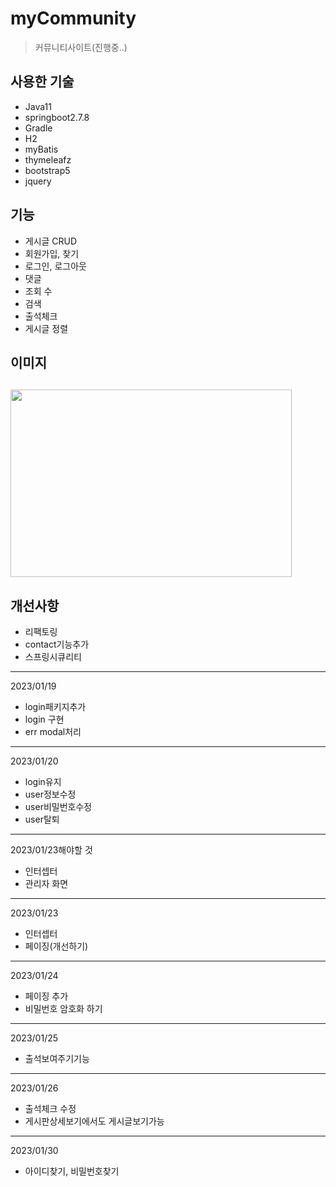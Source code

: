 # myCommunity
> 커뮤니티사이트(진행중..)
## 사용한 기술
- Java11
- springboot2.7.8
- Gradle
- H2
- myBatis
- thymeleafz
- bootstrap5
- jquery
## 기능
- 게시글 CRUD
- 회원가입, 찾기
- 로그인, 로그아웃
- 댓글
- 조회 수
- 검색
- 출석체크
- 게시글 정렬
## 이미지
<img src="https://user-images.githubusercontent.com/80504740/215631202-30d5ae47-8c22-4c8b-98c0-6459ab340a1d.png" width="450px" height="300px"></img>
---
## 개선사항
- 리팩토링
- contact기능추가
- 스프링시큐리티
---
2023/01/19
- login패키지추가
- login 구현
- err modal처리
---
2023/01/20
- login유지
- user정보수정
- user비밀번호수정
- user탈퇴
---
2023/01/23해야할 것
- 인터셉터
- 관리자 화면
---
2023/01/23
- 인터셉터
- 페이징(개선하기)
---
2023/01/24
- 페이징 추가
- 비밀번호 암호화 하기
---
2023/01/25
- 출석보여주기기능
---
2023/01/26
- 출석체크 수정
- 게시판상세보기에서도 게시글보기가능
---
2023/01/30
- 아이디찾기, 비밀번호찾기

